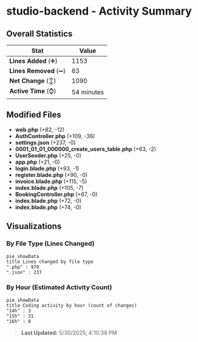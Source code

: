 # studio-backend - Activity Summary 

## Overall Statistics

| Stat                   | Value                                                             |
| ---------------------- | ----------------------------------------------------------------- |
| **Lines Added** (➕)   | 1153                                          |
| **Lines Removed** (➖) | 63                                        |
| **Net Change** (↕)    | 1090                |
| **Active Time** (⌚)   | 54 minutes |


## Modified Files
- **web.php** (+82, -12)
- **AuthController.php** (+109, -36)
- **settings.json** (+237, -0)
- **0001_01_01_000000_create_users_table.php** (+63, -2)
- **UserSeeder.php** (+25, -0)
- **app.php** (+21, -0)
- **login.blade.php** (+93, -1)
- **register.blade.php** (+90, -0)
- **invoice.blade.php** (+115, -5)
- **index.blade.php** (+105, -7)
- **BookingController.php** (+67, -0)
- **index.blade.php** (+72, -0)
- **index.blade.php** (+74, -0)

## Visualizations

### By File Type (Lines Changed)

```mermaid
pie showData
title Lines changed by file type
".php" : 979
".json" : 237
```

### By Hour (Estimated Activity Count)

```mermaid
pie showData
title Coding activity by hour (count of changes)
"14h" : 3
"15h" : 31
"16h" : 8
```


> **Last Updated:** 5/30/2025, 4:10:38 PM